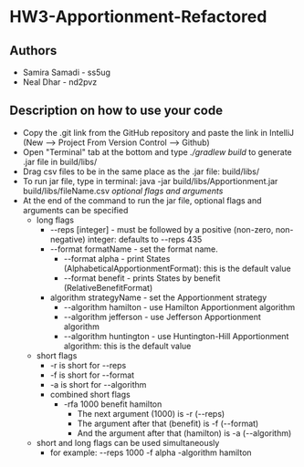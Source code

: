 # HW3-Apportionment-Refactored

## Authors

* Samira Samadi - ss5ug
* Neal Dhar - nd2pvz

## Description on how to use your code
* Copy the .git link from the GitHub repository and paste the link in IntelliJ (New --> Project From Version Control --> Github)
* Open "Terminal" tab at the bottom and type *./gradlew build* to generate .jar file in build/libs/
* Drag csv files to be in the same place as the .jar file: build/libs/
* To run jar file, type in terminal: java -jar build/libs/Apportionment.jar build/libs/fileName.csv *optional flags and arguments*
* At the end of the command to run the jar file, optional flags and arguments can be specified 
  * long flags
    * --reps [integer] - must be followed by a positive (non-zero, non-negative) integer: defaults to --reps 435 
    * --format formatName - set the format name.
      * --format alpha - print States (AlphabeticalApportionmentFormat): this is the default value 
      * --format benefit - prints States by benefit (RelativeBenefitFormat)
    * algorithm strategyName - set the Apportionment strategy 
      * --algorithm hamilton - use Hamilton Apportionment algorithm 
      * --algorithm jefferson  - use Jefferson Apportionment algorithm 
      * --algorithm huntington - use Huntington-Hill Apportionment algorithm: this is the default value
  * short flags
    * -r is short for --reps
    * -f is short for --format 
    * -a is short for --algorithm
    * combined short flags
      * -rfa 1000 benefit hamilton
        * The next argument (1000) is -r (--reps)
        * The argument after that (benefit)  is -f (--format)
        * And the argument after that (hamilton) is -a (--algorithm)
  * short and long flags can be used simultaneously
    * for example: --reps 1000 -f alpha -algorithm hamilton

